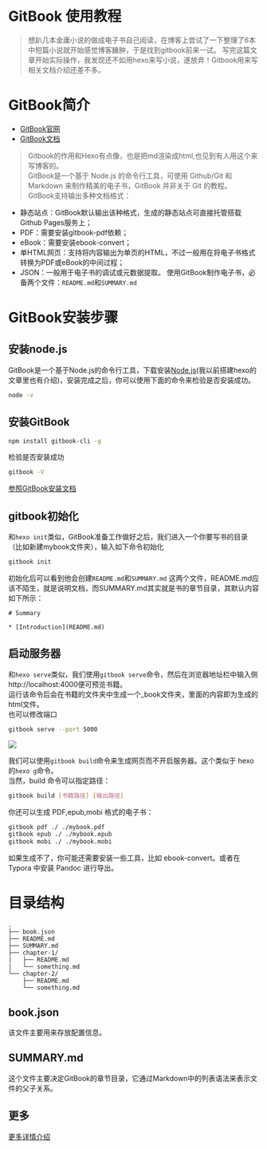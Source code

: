 # GitBook 使用教程


> 想趴几本金庸小说的做成电子书自己阅读，在博客上尝试了一下整理了6本中短篇小说就开始感觉博客臃肿，于是找到gitbook前来一试。
写完这篇文章开始实际操作，我发现还不如用hexo来写小说，遂放弃！Gitbook用来写相关文档介绍还差不多。

<!--more-->

# GitBook简介
- [GitBook官网](https://www.gitbook.com)
- [GitBook文档](https://github.com/GitbookIO/gitbook)

> Gitbook的作用和Hexo有点像，也是把md渲染成html,也见到有人用这个来写博客的。  
GitBook是一个基于 Node.js 的命令行工具，可使用 Github/Git 和 Markdown 来制作精美的电子书，GitBook 并非关于 Git 的教程。  
GitBook支持输出多种文档格式：  
- 静态站点：GitBook默认输出该种格式，生成的静态站点可直接托管搭载Github Pages服务上；
- PDF：需要安装gitbook-pdf依赖；
- eBook：需要安装ebook-convert；
- 单HTML网页：支持将内容输出为单页的HTML，不过一般用在将电子书格式转换为PDF或eBook的中间过程；
- JSON：一般用于电子书的调试或元数据提取。
使用GitBook制作电子书，必备两个文件：`README.md`和`SUMMARY.md`

# GitBook安装步骤
## 安装node.js
GitBook是一个基于Node.js的命令行工具，下载安装[Node.js](https://nodejs.org)(我以前搭建hexo的文章里也有介绍)，安装完成之后，你可以使用下面的命令来检验是否安装成功。
```bash
node -v
```

## 安装GitBook
```bash
npm install gitbook-cli -g
```
检验是否安装成功
```bash
gitbook -V
```

[参照GitBook安装文档](https://github.com/GitbookIO/gitbook/blob/master/docs/setup.md)

## gitbook初始化
和`hexo init`类似，GitBook准备工作做好之后，我们进入一个你要写书的目录（比如新建mybook文件夹），输入如下命令初始化
```bash
gitbook init
```
初始化后可以看到他会创建`README.md`和`SUMMARY.md`  这两个文件，README.md应该不陌生，就是说明文档，而SUMMARY.md其实就是书的章节目录，其默认内容如下所示：
```
# Summary

* [Introduction](README.md)
```

## 启动服务器
和`hexo serve`类似，我们使用`gitbook serve`命令，然后在浏览器地址栏中输入侧http://localhost:4000便可预览书籍。  
运行该命令后会在书籍的文件夹中生成一个_book文件夹，里面的内容即为生成的html文件。  
也可以修改端口 
```bash
gitbook serve --port 5000
```
![](images/1.png)

我们可以使用`gitbook build`命令来生成网页而不开启服务器。这个类似于 hexo 的`hexo g`命令。  
当然，build 命令可以指定路径：
```bash
gitbook build [书籍路径] [输出路径]
```
你还可以生成 PDF,epub,mobi 格式的电子书：
```bash
gitbook pdf ./ ./mybook.pdf
gitbook epub ./ ./mybook.epub
gitbook mobi ./ ./mybook.mobi
```
如果生成不了，你可能还需要安装一些工具，比如 ebook-convert。或者在 Typora 中安装 Pandoc 进行导出。

# 目录结构
```
.
├── book.json
├── README.md
├── SUMMARY.md
├── chapter-1/
|   ├── README.md
|   └── something.md
└── chapter-2/
    ├── README.md
    └── something.md
```
## book.json
该文件主要用来存放配置信息。

## SUMMARY.md
这个文件主要决定GitBook的章节目录，它通过Markdown中的列表语法来表示文件的父子关系。

## 更多
[更多详情介绍](https://www.jianshu.com/p/421cc442f06c)
